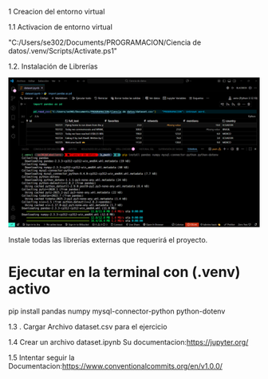 

1 Creacion del entorno virtual 

1.1 Activacion de entorno virtual

"C:/Users/se302/Documents/PROGRAMACION/Ciencia de datos/.venv/Scripts/Activate.ps1" 

1.2. Instalación de Librerías

![Vista del proyecto](doc/img/instalando.png)

Instale todas las librerías externas que requerirá el proyecto. 

# Ejecutar en la terminal con (.venv) activo
pip install pandas numpy mysql-connector-python python-dotenv


1.3 . Cargar Archivo dataset.csv para el ejercicio


1.4 Crear un archivo dataset.ipynb 
Su documentacion:https://jupyter.org/

1.5 Intentar seguir la Documentacion:https://www.conventionalcommits.org/en/v1.0.0/
